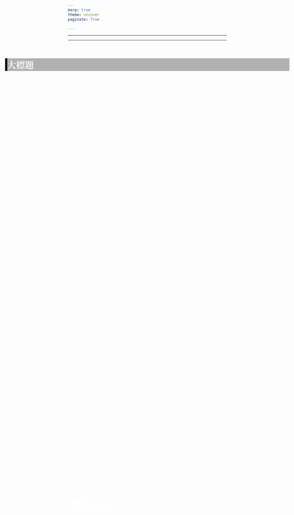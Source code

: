 ```yaml
---
marp: true
theme: uncover
paginate: True

---
```

<style>
section {
  background: rgb(50,50,50);
}
</style>

<style>
h1 {
  color: white;
  font-family: Noto Serif CJK JP;
  border-left: 7px solid black;
  background-color: rgba(100,100,100,0.5);
  position: absolute;
  top: 5%;
  left: 3%;
  right: 3%;
  text-align: left
  
}
p{
    color: white;
    position: absolute;
    font-size: 30;
    top: 40%;
    text-align: left
}

</style>

---

淺談 awk

---

# 大標題
| 拉拉拉拉

